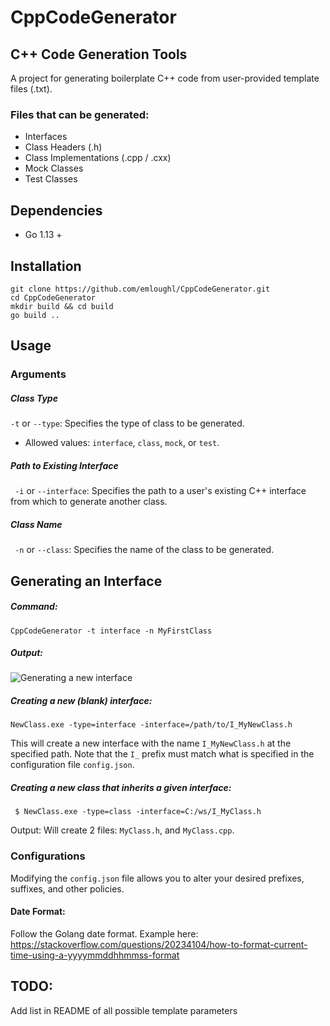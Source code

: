 # CppCodeGenerator
## C++ Code Generation Tools

A project for generating boilerplate C++ code from user-provided template files (.txt).

### Files that can be generated:
- Interfaces
- Class Headers (.h)
- Class Implementations (.cpp / .cxx)
- Mock Classes
- Test Classes

## Dependencies
- Go 1.13 +

## Installation
```
git clone https://github.com/emloughl/CppCodeGenerator.git
cd CppCodeGenerator
mkdir build && cd build
go build ..
```

## Usage
### Arguments
##### Class Type
` -t ` or `--type`: Specifies the type of class to be generated. 
 - Allowed values: `interface`, `class`, `mock`, or `test`.

##### Path to Existing Interface
` -i` or `--interface`: Specifies the path to a user's existing C++ interface from which to generate another class.

##### Class Name
` -n` or `--class`: Specifies the name of the class to be generated.

## Generating an Interface
##### Command:

```
CppCodeGenerator -t interface -n MyFirstClass
```
##### Output:
 ![Generating a new interface](documentation/readme_resources/01_readme_resources.gif)

##### Creating a new (blank) interface:
```
NewClass.exe -type=interface -interface=/path/to/I_MyNewClass.h
```

This will create a new interface with the name `I_MyNewClass.h` at the specified path. Note that the `I_` prefix must match what is specified in the configuration file `config.json`.


##### Creating a new class that inherits a given interface:
```
 $ NewClass.exe -type=class -interface=C:/ws/I_MyClass.h
```
Output:
    Will create 2 files: `MyClass.h`, and `MyClass.cpp`. 


### Configurations

Modifying the `config.json` file allows you to alter your desired prefixes, suffixes, and other policies.

#### Date Format: 
Follow the Golang date format. Example here: https://stackoverflow.com/questions/20234104/how-to-format-current-time-using-a-yyyymmddhhmmss-format

## TODO:
Add list in README of all possible template parameters
